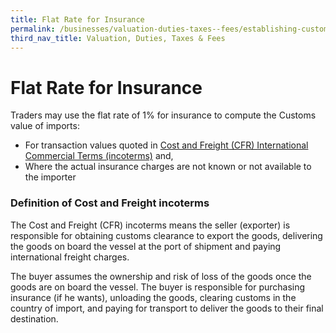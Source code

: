 ```yaml
---
title: Flat Rate for Insurance
permalink: /businesses/valuation-duties-taxes--fees/establishing-customs-value-for-imports/flat-rate-for-insurance
third_nav_title: Valuation, Duties, Taxes & Fees
---
```


# Flat Rate for Insurance

Traders may use the flat rate of 1% for insurance to compute the Customs value of imports:

-   For transaction values quoted in  [Cost and Freight (CFR) International Commercial Terms (incoterms)](https://singapore-customs-staging.netlify.app/businesses/valuation-duties-taxes--fees/establishing-customs-value-for-imports/flat-rate-for-insurance) and,
-   Where the actual insurance charges are not known or not available to the importer

### Definition of Cost and Freight incoterms

The Cost and Freight (CFR) incoterms means the seller (exporter) is responsible for obtaining customs clearance to export the goods, delivering the goods on board the vessel at the port of shipment and paying international freight charges.

The buyer assumes the ownership and risk of loss of the goods once the goods are on board the vessel. The buyer is responsible for purchasing insurance (if he wants), unloading the goods, clearing customs in the country of import, and paying for transport to deliver the goods to their final destination.
